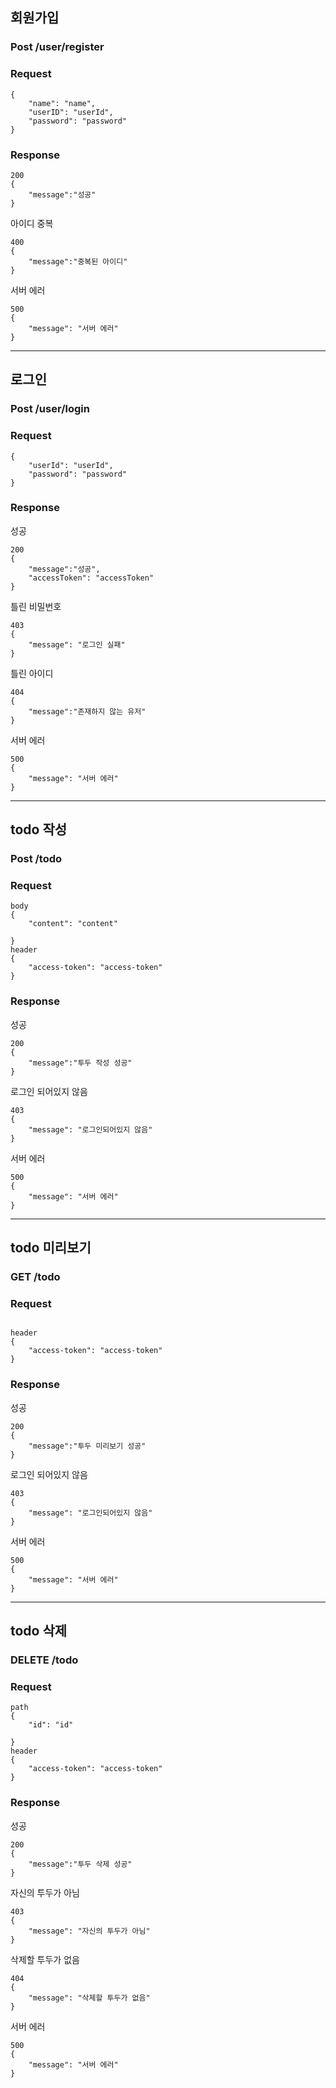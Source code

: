 ## 회원가입

### Post /user/register

### Request

```
{
    "name": "name",
    "userID": "userId",
    "password": "password"
}
```

### Response

```
200
{
    "message":"성공"
}
```

아이디 중복

```
400
{
    "message":"중복된 아이디"
}
```

서버 에러

```
500
{
    "message": "서버 에러"
}
```

---

## 로그인

### Post /user/login

### Request

```
{
    "userId": "userId",
    "password": "password"
}
```

### Response

성공

```
200
{
    "message":"성공",
    "accessToken": "accessToken"
}
```
틀린 비밀번호 
```
403
{
    "message": "로그인 실패"
} 
```
틀린 아이디

```
404
{
    "message":"존재하지 않는 유저"
}
```

서버 에러

```
500
{
    "message": "서버 에러"
}
```

---

## todo 작성

### Post /todo

### Request

```
body
{
    "content": "content"
    
}
header
{
    "access-token": "access-token"
}
```

### Response

성공

```
200
{
    "message":"투두 작성 성공"
}
```
로그인 되어있지 않음 
```
403
{
    "message": "로그인되어있지 않음"
} 
```


서버 에러

```
500
{
    "message": "서버 에러"
}
```

---

## todo 미리보기

### GET /todo

### Request

```

header
{
    "access-token": "access-token"
}
```

### Response

성공

```
200
{
    "message":"투두 미리보기 성공"
}
```
로그인 되어있지 않음 
```
403
{
    "message": "로그인되어있지 않음"
} 
```


서버 에러

```
500
{
    "message": "서버 에러"
}
```
---
## todo 삭제

### DELETE /todo

### Request

```
path
{
    "id": "id"
    
}
header
{
    "access-token": "access-token"
}
```

### Response

성공

```
200
{
    "message":"투두 삭제 성공"
}
```
자신의 투두가 아님
```
403
{
    "message": "자신의 투두가 아님"
} 
```

삭제할 투두가 없음

```
404
{
    "message": "삭제할 투두가 없음"
}
```


서버 에러

```
500
{
    "message": "서버 에러"
}
```





